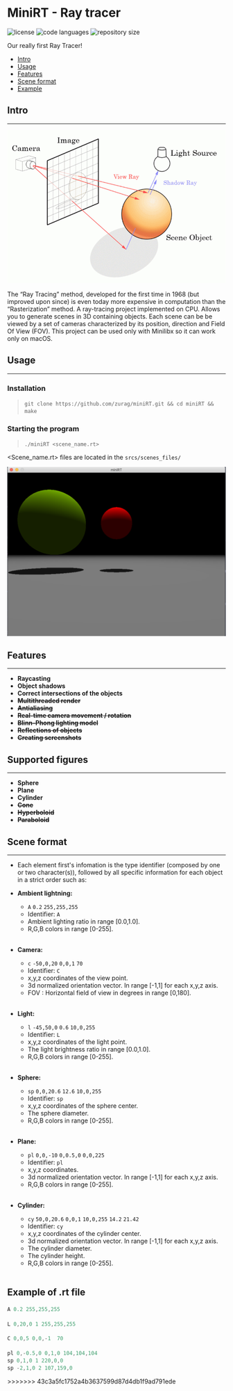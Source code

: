 # MiniRT - Ray tracer
<div>
    <img src="https://img.shields.io/github/license/zurag/miniRT" alt="license">
    <img src="https://img.shields.io/github/languages/top/zurag/miniRT" alt="code languages">
    <img src="https://img.shields.io/github/repo-size/zurag/miniRT" alt="repository size">
</div>

Our really first Ray Tracer!

* [Intro](#intro)
* [Usage](#usage)
* [Features](#features)
* [Scene format](#scene-format)
* [Example](#example-of-rt-file)

## Intro
____
![ALT TEXT](srcs/Images/raytracingdiag.png "As simple as that")


The “Ray Tracing” method, developed for the first time in 1968 (but improved upon since) is even today more expensive in computation than the “Rasterization” method.
A ray-tracing project implemented on CPU. Allows you to generate scenes in 3D containing objects. Each scene can be be viewed by a set of cameras characterized by its position, direction and Field Of View (FOV). This project can be used only with Minilibx so it can work only on macOS.

## Usage
______

### Installation
> `git clone https://github.com/zurag/miniRT.git && cd miniRT && make`

### Starting the program
> ``./miniRT <scene_name.rt>``

<Scene_name.rt> files are located in the `srcs/scenes_files/`

![ALT TEXT](srcs/Images/first-attempt.png "Hard shadows, ambient and diffuse light")

## Features
______
+ **Raycasting**
+ **Object shadows**
+ **Correct intersections of the objects**
+ ~~**Multithreaded render**~~
+ ~~**Antialiasing**~~
+ ~~**Real-time camera movement / rotation**~~
+ ~~**Blinn–Phong lighting model**~~
+ ~~**Reflections of objects**~~
+ ~~**Creating screenshots**~~

## Supported figures
______
+ **Sphere**
+ **Plane**
+ **Cylinder**
+ ~~**Cone**~~
+ ~~**Hyperboloid**~~
+ ~~**Paraboloid**~~

## Scene format
____

+ Each element first's infomation is the type identifier (composed by one or two character(s)), followed by all specific information for each object in a strict order such as:


+ **Ambient lightning:**
    + `A` `0.2` `255,255,255`
    + Identifier: `A`
    + Ambient lighting ratio in range [0.0,1.0].
    + R,G,B colors in range [0-255].
      </br></br>
+ **Camera:**
    + `c` `-50,0,20` `0,0,1` `70`
    + Identifier: `C`
    + x,y,z coordinates of the view point.
    + 3d normalized orientation vector. In range [-1,1] for each x,y,z axis.
    + FOV : Horizontal field of view in degrees in range [0,180].
      </br></br>
+ **Light:**
    + `l` `-45,50,0` `0.6` `10,0,255`
    + Identifier: `L`
    + x,y,z coordinates of the light point.
    + The light brightness ratio in range [0.0,1.0].
    + R,G,B colors in range [0-255].
      </br></br>
+ **Sphere:**
    + `sp` `0,0,20.6` `12.6` `10,0,255`
    + Identifier: `sp`
    + x,y,z coordinates of the sphere center.
    + The sphere diameter.
    + R,G,B colors in range [0-255].
      </br></br>
+ **Plane:**
    + `pl` `0,0,-10` `0,0.5,0` `0,0,225`
    + Identifier: `pl`
    + x,y,z coordinates.
    + 3d normalized orientation vector. In range [-1,1] for each x,y,z axis.
    + R,G,B colors in range [0-255].
      </br></br>
+ **Cylinder:**
    + `cy` `50,0,20.6` `0,0,1` `10,0,255` `14.2` `21.42`
    + Identifier: `cy`
    + x,y,z coordinates of the cylinder center.
    + 3d normalized orientation vector. In range [-1,1] for each x,y,z axis.
    + The cylinder diameter.
    + The cylinder height.
    + R,G,B colors in range [0-255].
      </br></br>

## Example of .rt file
```c
A 0.2 255,255,255

L 0,20,0 1 255,255,255

C 0,0,5 0,0,-1  70

pl 0,-0.5,0 0,1,0 104,104,104
sp 0,1,0 1 220,0,0
sp -2,1,0 2 107,159,0
```
</div>
>>>>>>> 43c3a5fc1752a4b3637599d87d4db1f9ad791ede
